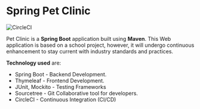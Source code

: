 # Spring Pet Clinic

![CircleCI](https://img.shields.io/circleci/build/github/faizalabdrahman/spring-pet-clinic/main?logo=CircleCI&logoColor=%23ffffff&style=plastic&token=464c51c97869ebcb54eff9a050880e7bf3b3cdf8)

Pet Clinic is a **Spring Boot** application built using **Maven**. This Web application is based on a school project, however, it will undergo continuous enhancement to stay current with industry standards and practices.

**Technology used** are:

* Spring Boot - Backend Development.
* Thymeleaf - Frontend Development.
* JUnit, Mockito - Testing Frameworks
* Sourcetree - Git Collaborative tool for developers.
* CircleCI - Continuous Integration (CI/CD)

